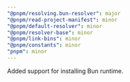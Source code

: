 ```yaml
---
"@pnpm/resolving.bun-resolver": major
"@pnpm/read-project-manifest": minor
"@pnpm/default-resolver": minor
"@pnpm/resolver-base": minor
"@pnpm/link-bins": minor
"@pnpm/constants": minor
"pnpm": minor
---
```


Added support for installing Bun runtime.
